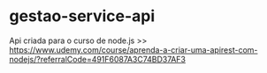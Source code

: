 # gestao-service-api
Api criada para o curso de node.js >> https://www.udemy.com/course/aprenda-a-criar-uma-apirest-com-nodejs/?referralCode=491F6087A3C74BD37AF3
